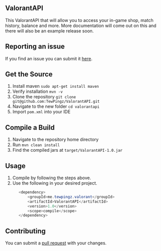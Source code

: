 ## ValorantAPI

This ValorantAPI that will allow you to access your in-game shop, match history, balance and more. 
More documentation will come out on this and there will also be an example release soon.
## Reporting an issue

If you find an issue you can submit it [here](https://github.com/TewPingz/ValorantAPI/issues).

## Get the Source

1. Install maven `sudo apt-get install maven`
2. Verify installation `mvn -v`
3. Clone the repository `git clone git@github.com:TewPingz/ValorantAPI.git`
4. Navigate to the new folder `cd valorantapi`
5. Import `pom.xml` into your IDE

## Compile a Build

1. Navigate to the repository home directory
2. Run `mvn clean install`
3. Find the compiled jars at `target/ValorantAPI-1.0.jar`

## Usage

1. Compile by following the steps above.
2. Use the following in your desired project.
  ```java     
        <dependency>
            <groupId>me.tewpingz.valorant</groupId>
            <artifactId>ValorantAPI</artifactId>
            <version>1.0</version>
            <scope>compile</scope>
        </dependency>
   ```

## Contributing

You can submit a [pull request](https://github.com/TewPingz/ValorantAPI/pulls) with your changes.